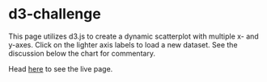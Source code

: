 # d3-challenge

This page utilizes d3.js to create a dynamic scatterplot with multiple x- and y-axes. Click on the lighter axis labels to load a new dataset. See the discussion below the chart for commentary.

Head [here](https://jpicca.github.io/d3-challenge/D3-data-journalism/) to see the live page.
